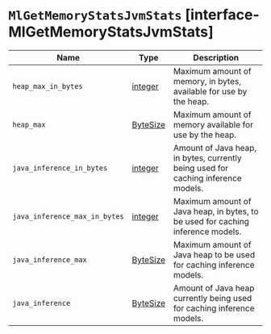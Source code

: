 # `MlGetMemoryStatsJvmStats` [interface-MlGetMemoryStatsJvmStats]

| Name | Type | Description |
| - | - | - |
| `heap_max_in_bytes` | [integer](./integer.md) | Maximum amount of memory, in bytes, available for use by the heap. |
| `heap_max` | [ByteSize](./ByteSize.md) | Maximum amount of memory available for use by the heap. |
| `java_inference_in_bytes` | [integer](./integer.md) | Amount of Java heap, in bytes, currently being used for caching inference models. |
| `java_inference_max_in_bytes` | [integer](./integer.md) | Maximum amount of Java heap, in bytes, to be used for caching inference models. |
| `java_inference_max` | [ByteSize](./ByteSize.md) | Maximum amount of Java heap to be used for caching inference models. |
| `java_inference` | [ByteSize](./ByteSize.md) | Amount of Java heap currently being used for caching inference models. |
